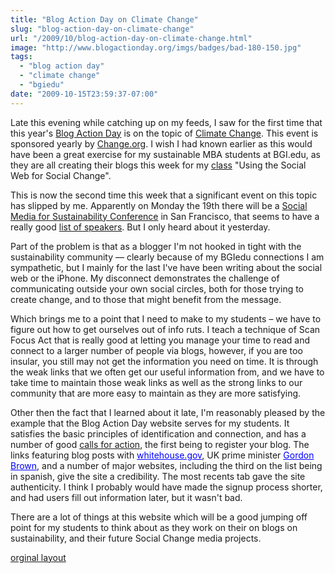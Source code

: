 ```yaml
---
title: "Blog Action Day on Climate Change"
slug: "blog-action-day-on-climate-change"
url: "/2009/10/blog-action-day-on-climate-change.html"
image: "http://www.blogactionday.org/imgs/badges/bad-180-150.jpg"
tags:
  - "blog action day"
  - "climate change"
  - "bgiedu"
date: "2009-10-15T23:59:37-07:00"
---
```

<a href="http://www.blogactionday.org" style=" float: right;"><img alt="" border="0" class="selected " src="http://www.blogactionday.org/imgs/badges/bad-180-150.jpg" /></a>
<p>Late this evening while catching up on my feeds, I saw for the first time that this year&#39;s <a href="http://site.blogactionday.org/">Blog Action Day</a>&#0160;is on the topic of <a href="http://site.blogactionday.org/general/8-great-climate-change-resources-for-your-blog-action-day-post/">Climate Change</a>. This event is sponsored yearly by <a href="http://www.change.org/">Change.org</a>. I wish I had known earlier as this would have been a great exercise for my sustainable MBA students at BGI.edu, as they are all creating their blogs this week for my <a href="/2009/09/teaching-using-the-social-web-for-social-change-at-bgiedu.html">class</a> &quot;Using the Social Web for Social Change&quot;.</p>
<p>This is now the second time this week that a significant event on this topic has slipped by me. Apparently on Monday the 19th there will be a <a href="http://www.socialmediacsr.com/">Social Media for Sustainability Conference</a>&#0160;in San Francisco, that seems to have a really good <a href="http://www.socialmediacsr.com/speakers.html">list of speakers</a>. But I only heard about it yesterday.</p>
<p>Part of the problem is that as a blogger I&#39;m not hooked in tight with the sustainability community — clearly because of my BGIedu connections I am sympathetic, but I mainly for the last I&#39;ve have been writing about the social web or the iPhone. My disconnect demonstrates the challenge of communicating outside your own social circles, both for those trying to create change, and to those that might benefit from the message.</p>
<p>Which brings me to a point that I need to make to my students – we have to figure out how to get ourselves out of info ruts. I teach a technique of Scan Focus Act that is really good at letting you manage your time to read and connect to a larger number of people via blogs, however, if you are too insular, you still may not get the information you need on time. It is through the weak links that we often get our useful information from, and we have to take time to maintain those weak links as well as the strong links to our community that are more easy to maintain as they are more satisfying.</p>
<p>Other then the fact that I learned about it late, I&#39;m reasonably pleased by the example that the Blog Action Day website serves for my students. It satisfies the basic principles of identification and connection, and has a number of good <a href="http://www.blogactionday.org/en/takeaction">calls for action</a>, the first being to register your blog.&#0160;The links featuring blog posts with&#0160;<a href="http://www.whitehouse.gov/blog/A-Green-Blog-Action-Day/" style="color: blue !important; text-decoration: underline !important; cursor: text !important; ">whitehouse.gov</a>, UK prime minister&#0160;<a href="http://www.number10.gov.uk/Page20931" style="color: blue !important; text-decoration: underline !important; cursor: text !important; ">Gordon Brown</a>, and a number of major websites, including the third on the list being in spanish, give the site a credibility. The most recents tab gave the site authenticity. I think I probably would have made the signup process shorter, and had users fill out information later, but it wasn&#39;t bad.&#0160;</p>
<p>There are a lot of things at this website which will be a good jumping off point for my students to think about as they work on their on blogs on sustainability, and their future Social Change media projects.</p>
<p></p>
<p class="previous"><a href="/previous/2009/10/blog-action-day-on-climate-change.html" rel="syndication" class="u-syndication" >orginal layout</a></p>
